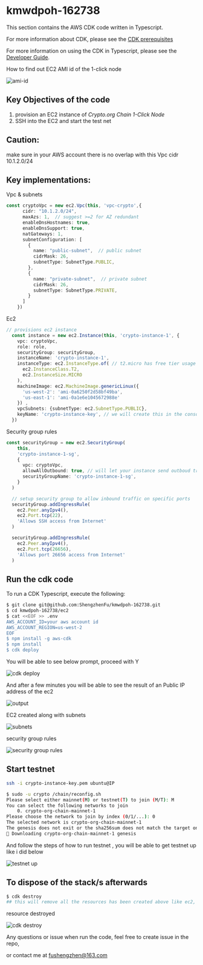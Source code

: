 # kmwdpoh-162738

This section contains the AWS CDK code written in Typescript. 

For more information about CDK, please see the [CDK prerequisites](https://docs.aws.amazon.com/cdk/latest/guide/work-with.html#work-with-prerequisites)

For more information on using the CDK in Typescript, please see the [Developer Guide](https://docs.aws.amazon.com/cdk/latest/guide/work-with-cdk-typescript.html). 



How to find out EC2 AMI id of the 1-click node

![ami-id](https://github.com/ShengzhenFu/kmwdpoh-162738/raw/main/images/ec2-ami-id.jpg)



## Key Objectives of the code

1. provision an EC2 instance of *Crypto.org Chain 1-Click Node*
2. SSH into the EC2 and start the test net



## Caution:

  make sure in your AWS account there is no overlap with this Vpc cidr 10.1.2.0/24

## Key implementations:

Vpc & subnets

```typescript
const cryptoVpc = new ec2.Vpc(this, 'vpc-crypto',{
      cidr: "10.1.2.0/24",
      maxAzs: 1,  // suggest >=2 for AZ redundant
      enableDnsHostnames: true,
      enableDnsSupport: true,
      natGateways: 1,
      subnetConfiguration: [
        {
          name: "public-subnet",  // public subnet
          cidrMask: 26,
          subnetType: SubnetType.PUBLIC,
        },
        {
          name: "private-subnet",  // private subnet
          cidrMask: 26,
          subnetType: SubnetType.PRIVATE,
        }
      ]
    })
```

Ec2

```typescript
// provisions ec2 instance
  const instance = new ec2.Instance(this, 'crypto-instance-1', {
    vpc: cryptoVpc,
    role: role,
    securityGroup: securityGroup,
    instanceName: 'crypto-instance-1',
    instanceType: ec2.InstanceType.of( // t2.micro has free tier usage in aws
      ec2.InstanceClass.T2,
      ec2.InstanceSize.MICRO
    ),
    machineImage: ec2.MachineImage.genericLinux({
      'us-west-2': 'ami-0a6250f2d58bf49ba',
      'us-east-1': 'ami-0a1e6e1045672988e'
    }) ,
    vpcSubnets: {subnetType: ec2.SubnetType.PUBLIC},
    keyName: 'crypto-instance-key', // we will create this in the console before we deploy
  })
```

Security group rules

```typescript
const securityGroup = new ec2.SecurityGroup(
    this,
    'crypto-instance-1-sg',
    {
      vpc: cryptoVpc,
      allowAllOutbound: true, // will let your instance send outboud traffic
      securityGroupName: 'crypto-instance-1-sg',
    }
  )

  // setup security group to allow inbound traffic on specific ports
  securityGroup.addIngressRule(
    ec2.Peer.anyIpv4(),
    ec2.Port.tcp(22),
    'Allows SSH access from Internet'
  )

  securityGroup.addIngressRule(
    ec2.Peer.anyIpv4(),
    ec2.Port.tcp(26656),
    'Allows port 26656 access from Internet'
  )
```



## Run the cdk code

To run a CDK Typescript, execute the following:

```bash
$ git clone git@github.com:ShengzhenFu/kmwdpoh-162738.git
$ cd kmwdpoh-162738/ec2
$ cat <<EOF >> .env
AWS_ACCOUNT_ID=your aws account id
AWS_ACCOUNT_REGION=us-west-2
EOF 
$ npm install -g aws-cdk
$ npm install
$ cdk deploy
```

You will be able to see below prompt, proceed with Y

![cdk deploy](https://github.com/ShengzhenFu/kmwdpoh-162738/raw/main/images/ec2-deploy.png)

And after a few minutes you will be able to see the result of an Public IP address of the ec2

![output](https://github.com/ShengzhenFu/kmwdpoh-162738/raw/main/images/ec2-deployed.jpg)

EC2 created along with subnets 

![subnets](https://github.com/ShengzhenFu/kmwdpoh-162738/raw/main/images/ec2-subnets.jpg)

security group rules

![security group rules](https://github.com/ShengzhenFu/kmwdpoh-162738/raw/main/images/ec2-sg.jpg)

## Start testnet

```bash
ssh -i crypto-instance-key.pem ubuntu@IP
```

```bash
$ sudo -u crypto /chain/reconfig.sh
Please select either mainnet(M) or testnet(T) to join (M/T): M
You can select the following networks to join
	0. crypto-org-chain-mainnet-1
Please choose the network to join by index (0/1/...): 0
The selected network is crypto-org-chain-mainnet-1
The genesis does not exit or the sha256sum does not match the target one. Download the target genesis from github.
💾 Downloading crypto-org-chain-mainnet-1 genesis
```

And follow the steps of how to run testnet , you will be able to get testnet up like i did below

![testnet up](https://github.com/ShengzhenFu/kmwdpoh-162738/raw/main/images/ec2-testNet-started.jpg)



## To dispose of the stack/s afterwards

```bash
$ cdk destroy
## this will remove all the resources has been created above like ec2, subnets, security groups, etc
```

resource destroyed

![cdk destroy](https://github.com/ShengzhenFu/kmwdpoh-162738/raw/main/images/ec2-destroy.jpg)





Any questions or issue when run the code, feel free to create issue in the repo,

or contact me at fushengzhen@163.com
